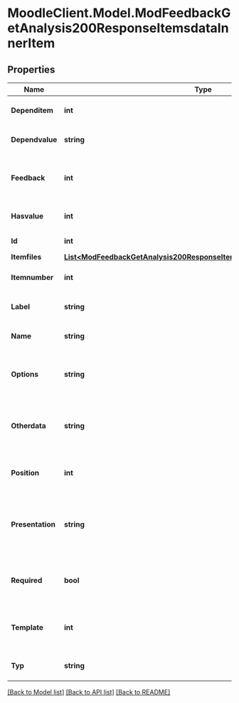 # MoodleClient.Model.ModFeedbackGetAnalysis200ResponseItemsdataInnerItem

## Properties

Name | Type | Description | Notes
------------ | ------------- | ------------- | -------------
**Dependitem** | **int** | The item id this item depend on. | [default to 0]
**Dependvalue** | **string** | The depend value. | [default to "null"]
**Feedback** | **int** | The feedback instance id this records belongs to. | [default to 0]
**Hasvalue** | **int** | Whether it has a value or not. | [default to 0]
**Id** | **int** | The record id. | [default to null]
**Itemfiles** | [**List&lt;ModFeedbackGetAnalysis200ResponseItemsdataInnerItemItemfilesInner&gt;**](ModFeedbackGetAnalysis200ResponseItemsdataInnerItemItemfilesInner.md) |  | 
**Itemnumber** | **int** | The item position number | [default to null]
**Label** | **string** | The item label. | [default to "null"]
**Name** | **string** | The item name. | [default to "null"]
**Options** | **string** | Different additional settings for the item (question). | [default to "null"]
**Otherdata** | **string** | Additional data that may be required by external functions | [default to "null"]
**Position** | **int** | The position in the list of questions. | [default to 0]
**Presentation** | **string** | The text describing the item or the available possible answers. | [default to "null"]
**Required** | **bool** | Whether is a item (question) required or not. | [default to 0]
**Template** | **int** | If it belogns to a template, the template id. | [default to 0]
**Typ** | **string** | The type of the item. | [default to "null"]

[[Back to Model list]](../README.md#documentation-for-models) [[Back to API list]](../README.md#documentation-for-api-endpoints) [[Back to README]](../README.md)

